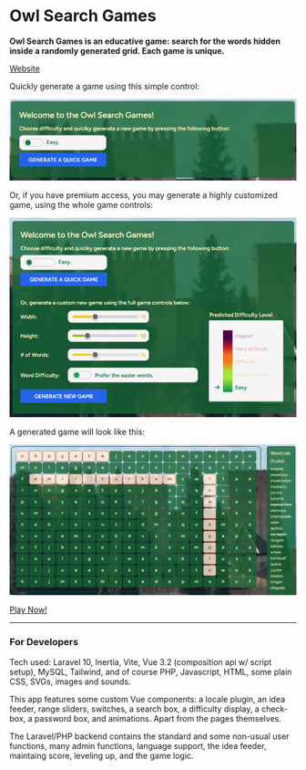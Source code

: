 # Owl Search Games

**Owl Search Games is an educative game: search for the words hidden inside a randomly generated grid. Each game is unique.**

[Website](https://owlsearch.games)

Quickly generate a game using this simple control:

![game image 1](/gitimages/osg1.png)

Or, if you have premium access, you may generate a highly customized game, using the whole game controls:

![game image 2](/gitimages/osg2.png)

A generated game will look like this:

![game image 3](/gitimages/osg3.png)

[Play Now!](https://owlsearch.games)

---

### For Developers

Tech used: Laravel 10, Inertia, Vite, Vue 3.2 (composition api w/ script setup), MySQL, Tailwind, and of course PHP, Javascript, HTML, some plain CSS, SVGs, images and sounds.

This app features some custom Vue components: a locale plugin, an idea feeder, range sliders, switches, a search box, a difficulty display, a check-box, a password box, and animations. Apart from the pages themselves.

The Laravel/PHP backend contains the standard and some non-usual user functions, many admin functions, language support, the idea feeder, maintaing score, leveling up, and the game logic.
